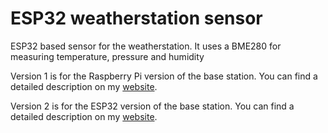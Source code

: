 # ESP32 weatherstation sensor

ESP32 based sensor for the weatherstation. It uses a BME280 for measuring temperature, pressure and humidity

Version 1 is for the Raspberry Pi version of the base station. You can find a detailed description on my [website](https://www.haraldkreuzer.net/en/news/build-your-own-raspberry-pi-weather-station-weather-forecast-and-esp32-wireless-sensors).

Version 2  is for the ESP32 version of the base station. You can find a detailed description on my [website](https://www.haraldkreuzer.net/en/news/esp32-weather-station-weather-forecast-wireless-sensors-and-air-quality-measurement).

